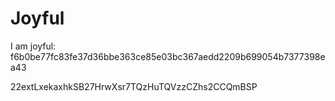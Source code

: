 # Joyful

I am joyful: f6b0be77fc83fe37d36bbe363ce85e03bc367aedd2209b699054b7377398ea43


22extLxekaxhkSB27HrwXsr7TQzHuTQVzzCZhs2CCQmBSP